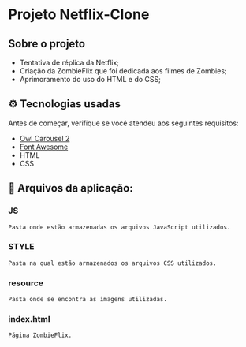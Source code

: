 # Projeto Netflix-Clone

## Sobre o projeto
 - Tentativa de réplica da Netflix;
 - Criação da ZombieFlix que foi dedicada aos filmes de Zombies;
 - Aprimoramento do uso do HTML e do CSS;





## ⚙️ Tecnologias usadas

Antes de começar, verifique se você atendeu aos seguintes requisitos:

-   [Owl Carousel 2](https://owlcarousel2.github.io/OwlCarousel2/)
-   [Font Awesome](https://fontawesome.com/)
-   HTML
-   CSS






## 🔧 Arquivos da aplicação:

### JS

```
Pasta onde estão armazenadas os arquivos JavaScript utilizados.
```

### STYLE

```
Pasta na qual estão armazenados os arquivos CSS utilizados.
```

### resource

```
Pasta onde se encontra as imagens utilizadas.
```

### index.html

```
Página ZombieFlix.
```






